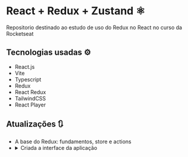 # React + Redux + Zustand ⚛ 

Repositorio destinado ao estudo de uso do Redux no React no curso da Rocketseat



## Tecnologias usadas ⚙

- React.js
- Vite
- Typescript
- Redux
- React Redux
- TailwindCSS
- React Player

## Atualizações 🔃

  - A base do Redux: fundamentos, store e actions
  - <details>
    <summary>Criada a interface da aplicação</summary>
    <img src='https://github.com/RafaelMatos/projectsImages/blob/master/Redux/printscreens/tela.png?raw=true' alt='gif de atualização da aplicação FSW Barber'>
    </details>



  <!-- <img src='./src/assets/update.gif' alt='gif da tela da aplicação Ignite Call'> -->
  
  

<!-- ## Como utilizar

- Clone o projeto do repositório

```
git clone https://github.com/RafaelMatos/fswbarber
```

- Acesse a pasta do projeto

```
cd /fswbarber
```

- Instale as dependências

```
npm install
```
- Criar arquivo .env com as chaves necessarias( seguir arquivo .envExample)

- Inicializa o Prisma( Usar banco de dados de sua preferencia, no exemplo é usado o postgresql)

```
npx prisma init --datasource-provider postgresql
```
- Realiza as migrations do Prisma

```
npx prisma migrate dev --name init
```

- Execute o projeto

```
npm run dev
```

- Acesse no navegador o endereço indicado no terminal -->
